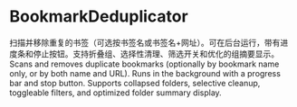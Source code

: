 # BookmarkDeduplicator
扫描并移除重复的书签（可选按书签名或书签名+网址）。可在后台运行，带有进度条和停止按钮。支持折叠组、选择性清理、筛选开关和优化的组摘要显示。Scans and removes duplicate bookmarks (optionally by bookmark name only, or by both name and URL). Runs in the background with a progress bar and stop button. Supports collapsed folders, selective cleanup, toggleable filters, and optimized folder summary display.
